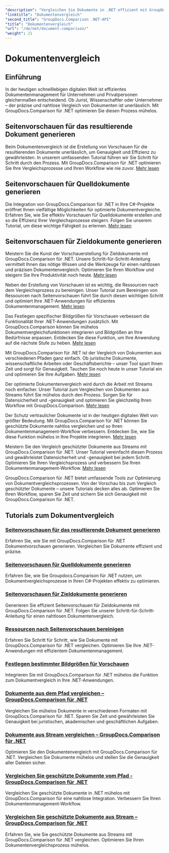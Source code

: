 ```yaml
---
"description": "Vergleichen Sie Dokumente in .NET effizient mit GroupDocs.Comparison. Optimieren Sie Ihr Dokumentenmanagement, verbessern Sie Ihren Workflow und sorgen Sie für Genauigkeit. Erfahren Sie mehr!"
"linktitle": "Dokumentenvergleich"
"second_title": "GroupDocs.Comparison .NET-API"
"title": "Dokumentenvergleich"
"url": "/de/net/document-comparison/"
"weight": 21
---
```


# Dokumentenvergleich

## Einführung

In der heutigen schnelllebigen digitalen Welt ist effizientes Dokumentenmanagement für Unternehmen und Privatpersonen gleichermaßen entscheidend. Ob Jurist, Wissenschaftler oder Unternehmer – der präzise und nahtlose Vergleich von Dokumenten ist unerlässlich. Mit GroupDocs.Comparison für .NET optimieren Sie diesen Prozess mühelos.

## Seitenvorschauen für das resultierende Dokument generieren

Beim Dokumentenvergleich ist die Erstellung von Vorschauen für die resultierenden Dokumente unerlässlich, um Genauigkeit und Effizienz zu gewährleisten. In unserem umfassenden Tutorial führen wir Sie Schritt für Schritt durch den Prozess. Mit GroupDocs.Comparison für .NET optimieren Sie Ihre Vergleichsprozesse und Ihren Workflow wie nie zuvor. [Mehr lesen](./generate-page-previews-resultant-document/)

## Seitenvorschauen für Quelldokumente generieren

Die Integration von GroupDocs.Comparison für .NET in Ihre C#-Projekte eröffnet Ihnen vielfältige Möglichkeiten für optimierte Dokumentvergleiche. Erfahren Sie, wie Sie effektiv Vorschauen für Quelldokumente erstellen und so die Effizienz Ihrer Vergleichsprozesse steigern. Folgen Sie unserem Tutorial, um diese wichtige Fähigkeit zu erlernen. [Mehr lesen](./generate-page-previews-source-document/)

## Seitenvorschauen für Zieldokumente generieren

Meistern Sie die Kunst der Vorschauerstellung für Zieldokumente mit GroupDocs.Comparison für .NET. Unsere Schritt-für-Schritt-Anleitung vermittelt Ihnen das nötige Wissen und die Werkzeuge für einen nahtlosen und präzisen Dokumentenvergleich. Optimieren Sie Ihren Workflow und steigern Sie Ihre Produktivität noch heute. [Mehr lesen](./generate-page-previews-target-document/)

Neben der Erstellung von Vorschauen ist es wichtig, die Ressourcen nach dem Vergleichsprozess zu bereinigen. Unser Tutorial zum Bereinigen von Ressourcen nach Seitenvorschauen führt Sie durch diesen wichtigen Schritt und optimiert Ihre .NET-Anwendungen für effizientes Dokumentenmanagement. [Mehr lesen](./clean-resources-after-page-previews/)

Das Festlegen spezifischer Bildgrößen für Vorschauen verbessert die Funktionalität Ihrer .NET-Anwendungen zusätzlich. Mit GroupDocs.Comparison können Sie mühelos Dokumentvergleichsfunktionen integrieren und Bildgrößen an Ihre Bedürfnisse anpassen. Entdecken Sie diese Funktion, um Ihre Anwendung auf die nächste Stufe zu heben. [Mehr lesen](./set-specific-image-sizes-for-previews/)

Mit GroupDocs.Comparison für .NET ist der Vergleich von Dokumenten aus verschiedenen Pfaden ganz einfach. Ob juristische Dokumente, wissenschaftliche Arbeiten oder Geschäftsberichte – unser Tool spart Ihnen Zeit und sorgt für Genauigkeit. Tauchen Sie noch heute in unser Tutorial ein und optimieren Sie Ihre Aufgaben. [Mehr lesen](./compare-documents-from-path/)

Der optimierte Dokumentenvergleich wird durch die Arbeit mit Streams noch einfacher. Unser Tutorial zum Vergleichen von Dokumenten aus Streams führt Sie mühelos durch den Prozess. Sorgen Sie für Datensicherheit und -genauigkeit und optimieren Sie gleichzeitig Ihren Workflow mit GroupDocs.Comparison. [Mehr lesen](./compare-documents-from-stream/)

Der Schutz vertraulicher Dokumente ist in der heutigen digitalen Welt von größter Bedeutung. Mit GroupDocs.Comparison für .NET können Sie geschützte Dokumente nahtlos vergleichen und so Ihren Dokumentenmanagement-Workflow verbessern. Entdecken Sie, wie Sie diese Funktion mühelos in Ihre Projekte integrieren. [Mehr lesen](./compare-protected-documents-from-path/)

Meistern Sie den Vergleich geschützter Dokumente aus Streams mit GroupDocs.Comparison für .NET. Unser Tutorial vereinfacht diesen Prozess und gewährleistet Datensicherheit und -genauigkeit bei jedem Schritt. Optimieren Sie Ihren Vergleichsprozess und verbessern Sie Ihren Dokumentenmanagement-Workflow. [Mehr lesen](./compare-protected-documents-from-stream/)

GroupDocs.Comparison für .NET bietet umfassende Tools zur Optimierung von Dokumentvergleichsprozessen. Von der Vorschau bis zum Vergleich geschützter Dokumente – unsere Tutorials decken alles ab. Optimieren Sie Ihren Workflow, sparen Sie Zeit und sichern Sie sich Genauigkeit mit GroupDocs.Comparison für .NET.
## Tutorials zum Dokumentvergleich
### [Seitenvorschauen für das resultierende Dokument generieren](./generate-page-previews-resultant-document/)
Erfahren Sie, wie Sie mit GroupDocs.Comparison für .NET Dokumentvorschauen generieren. Vergleichen Sie Dokumente effizient und präzise.
### [Seitenvorschauen für Quelldokumente generieren](./generate-page-previews-source-document/)
Erfahren Sie, wie Sie Groupdocs.Comparison für .NET nutzen, um Dokumentvergleichsprozesse in Ihren C#-Projekten effektiv zu optimieren.
### [Seitenvorschauen für Zieldokumente generieren](./generate-page-previews-target-document/)
Generieren Sie effizient Seitenvorschauen für Zieldokumente mit GroupDocs.Comparison für .NET. Folgen Sie unserer Schritt-für-Schritt-Anleitung für einen nahtlosen Dokumentenvergleich.
### [Ressourcen nach Seitenvorschauen bereinigen](./clean-resources-after-page-previews/)
Erfahren Sie Schritt für Schritt, wie Sie Dokumente mit GroupDocs.Comparison für .NET vergleichen. Optimieren Sie Ihre .NET-Anwendungen mit effizientem Dokumentenmanagement.
### [Festlegen bestimmter Bildgrößen für Vorschauen](./set-specific-image-sizes-for-previews/)
Integrieren Sie mit GroupDocs.Comparison für .NET mühelos die Funktion zum Dokumentvergleich in Ihre .NET-Anwendungen.
### [Dokumente aus dem Pfad vergleichen – GroupDocs.Comparison für .NET](./compare-documents-from-path/)
Vergleichen Sie mühelos Dokumente in verschiedenen Formaten mit GroupDocs.Comparison für .NET. Sparen Sie Zeit und gewährleisten Sie Genauigkeit bei juristischen, akademischen und geschäftlichen Aufgaben.
### [Dokumente aus Stream vergleichen – GroupDocs.Comparison für .NET](./compare-documents-from-stream/)
Optimieren Sie den Dokumentenvergleich mit GroupDocs.Comparison für .NET. Vergleichen Sie Dokumente mühelos und stellen Sie die Genauigkeit aller Dateien sicher.
### [Vergleichen Sie geschützte Dokumente vom Pfad - GroupDocs.Comparison für .NET](./compare-protected-documents-from-path/)
Vergleichen Sie geschützte Dokumente in .NET mühelos mit GroupDocs.Comparison für eine nahtlose Integration. Verbessern Sie Ihren Dokumentenmanagement-Workflow.
### [Vergleichen Sie geschützte Dokumente aus Stream – GroupDocs.Comparison für .NET](./compare-protected-documents-from-stream/)
Erfahren Sie, wie Sie geschützte Dokumente aus Streams mit GroupDocs.Comparison für .NET vergleichen. Optimieren Sie Ihren Dokumentenvergleichsprozess mühelos.